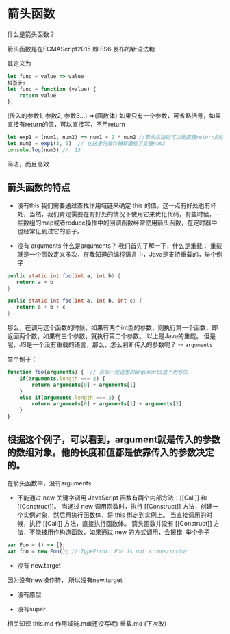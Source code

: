 # 箭头函数

什么是箭头函数？

箭头函数是在ECMAScript2015 即 ES6 发布的新语法糖

其定义为
```javascript
let func = value => value
相当于↓
let func = function (value) {
    return value
};

```
(传入的参数1, 参数2, 参数3...) =>{函数体} 
如果只有一个参数，可省略括号，如果直接有return的值，可以直接写，不用return
```javascript
let exp1 = (num1, num2) => num1 + 2 * num2 //箭头后指的可以是直接return的值
let num3 = exp1(3, 5)  // 在这里将操作辅赋值给了变量num3
console.log(num3) //  13
```

简洁，而且高效

## 箭头函数的特点
- 没有this
我们需要通过查找作用域链来确定 this 的值。这一点有好处也有坏处，当然，我们肯定需要在有好处的情况下使用它来优化代码，有些时候，一些数组的map或者reduce操作中的回调函数经常使用箭头函数，在定时器中也经常见到过它的影子。

- 没有 arguments
什么是arguments？ 
我们首先了解一下，什么是重载：
 重载就是一个函数定义多次，在我知道的编程语言中，Java是支持重载的，举个例子
 ```java
public static int foo(int a, int b) {
    return a + b
}

public static int foo(int a, int b, int c) {
    return a + b + c
}
 ```

 那么，在调用这个函数的时候，如果有两个int型的参数，则执行第一个函数，即返回两个数，如果有三个参数，就执行第二个参数。
 以上是Java的重载。
 但是呢，JS是一个没有重载的语言，那么，怎么判断传入的参数呢？ -- `arguments`

举个例子：
```javascript
function foo(arguments) {  // 其实一般这里的arguments是不用写的
    if(arguments.length === 2) {
        return arguments[0] + arguments[1]
    }
    else if(arguments.length === 3) {
        return arguments[0] + arguments[1] + arguments[2]
    }
}
```

根据这个例子，可以看到，argument就是传入的参数的数组对象。他的长度和值都是依靠传入的参数决定的。
------


在箭头函数中，没有arguments


- 不能通过 new 关键字调用
JavaScript 函数有两个内部方法：[[Call]] 和 [[Construct]]。
当通过 new 调用函数时，执行 [[Construct]] 方法，创建一个实例对象，然后再执行函数体，将 this 绑定到实例上。
当直接调用的时候，执行 [[Call]] 方法，直接执行函数体。
箭头函数并没有 [[Construct]] 方法，不能被用作构造函数，如果通过 new 的方式调用，会报错.
举个例子
```javascript
var Foo = () => {};
var foo = new Foo(); // TypeError: Foo is not a constructor
```

- 没有 new.target


因为没有new操作符， 所以没有new.target

- 没有原型

- 没有super


相关知识 this.md 作用域链.md(还没写呢) 重载.md (下次改)